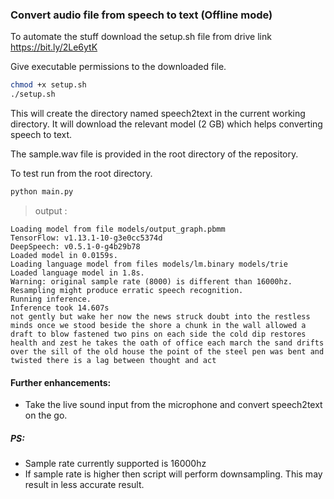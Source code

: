 ### **Convert audio file from speech to text (Offline mode)**

To automate the stuff download the setup.sh file from drive link https://bit.ly/2Le6ytK

Give executable permissions to the downloaded file.

```sh
chmod +x setup.sh
./setup.sh
```

This will create the directory named speech2text in the current working directory.
It will download the relevant model (2 GB) which helps converting speech to text.

The sample.wav file is provided in the root directory of the repository.  

To test run from the root directory.

```sh
python main.py
```

> output :

```
Loading model from file models/output_graph.pbmm
TensorFlow: v1.13.1-10-g3e0cc5374d
DeepSpeech: v0.5.1-0-g4b29b78
Loaded model in 0.0159s.
Loading language model from files models/lm.binary models/trie
Loaded language model in 1.8s.
Warning: original sample rate (8000) is different than 16000hz. Resampling might produce erratic speech recognition.
Running inference.
Inference took 14.607s
not gently but wake her now the news struck doubt into the restless minds once we stood beside the shore a chunk in the wall allowed a draft to blow fastened two pins on each side the cold dip restores health and zest he takes the oath of office each march the sand drifts over the sill of the old house the point of the steel pen was bent and twisted there is a lag between thought and act
```

#### Further enhancements:

- Take the live sound input from the microphone and convert speech2text on the go.

##### PS:  

- Sample rate currently supported is 16000hz
- If sample rate is higher then script will perform downsampling. This may result in less accurate result.


